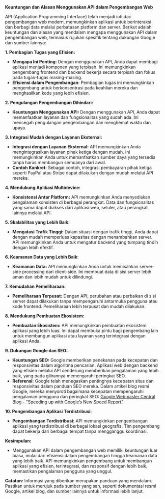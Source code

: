 **Keuntungan dan Alasan Menggunakan API dalam Pengembangan Web**

API (Application Programming Interface) telah menjadi inti dari pengembangan web modern, memungkinkan aplikasi untuk berinteraksi dan berbagi data melalui perbatasan platform dan server. Berikut adalah keuntungan dan alasan yang mendalam mengapa menggunakan API dalam pengembangan web, termasuk rujukan spesifik tentang dukungan Google dan sumber lainnya:

**1. Pembagian Tugas yang Efisien:**

- **Mengapa Ini Penting:** Dengan menggunakan API, Anda dapat membagi aplikasi menjadi komponen yang terpisah. Ini memungkinkan pengembang frontend dan backend bekerja secara terpisah dan fokus pada tugas-tugas masing-masing.
- **Efisiensi dalam Pengembangan:** Pembagian tugas ini memungkinkan pengembang untuk berkonsentrasi pada keahlian mereka dan menghasilkan kode yang lebih efisien.

**2. Pengulangan Pengembangan Dihindari:**

- **Keuntungan Menggunakan API:** Dengan menggunakan API, Anda dapat memanfaatkan layanan dan fungsionalitas yang sudah ada. Ini mencegah pengulangan pengembangan dan menghemat waktu dan upaya.

**3. Integrasi Mudah dengan Layanan Eksternal:**

- **Integrasi dengan Layanan Eksternal:** API memungkinkan Anda mengintegrasikan layanan pihak ketiga dengan mudah. Ini memungkinkan Anda untuk memanfaatkan sumber daya yang tersedia tanpa harus membangun semuanya dari awal.
- **Contoh Konkret:** Sebagai contoh, integrasi pembayaran pihak ketiga seperti PayPal atau Stripe dapat dilakukan dengan mudah melalui API mereka.

**4. Mendukung Aplikasi Multidevice:**

- **Konsistensi Antar Platform:** API memungkinkan Anda menyediakan pengalaman konsisten di berbagai perangkat. Data dan fungsionalitas yang sama dapat diakses dari aplikasi web, seluler, atau perangkat lainnya melalui API.

**5. Skalabilitas yang Lebih Baik:**

- **Mengatasi Trafik Tinggi:** Dalam situasi dengan trafik tinggi, Anda dapat dengan mudah memperluas kapasitas dengan menambahkan server. API memungkinkan Anda untuk mengatur backend yang tumpang tindih dengan lebih efektif.

**6. Keamanan Data yang Lebih Baik:**

- **Keamanan Data:** API memungkinkan Anda untuk memisahkan server-side processing dari client-side. Ini membuat data di sisi server lebih aman dan lebih mudah untuk dilindungi.

**7. Kemudahan Pemeliharaan:**

- **Pemeliharaan Terpusat:** Dengan API, perubahan atau perbaikan di sisi server dapat dilakukan tanpa mempengaruhi antarmuka pengguna atau kode frontend. Pemeliharaan lebih terpusat dan mudah dilakukan.

**8. Mendukung Pembuatan Ekosistem:**

- **Pembuatan Ekosistem:** API memungkinkan pembuatan ekosistem aplikasi yang lebih luas. Ini dapat membuka pintu bagi pengembang lain untuk membangun aplikasi atau layanan yang terintegrasi dengan aplikasi Anda.

**9. Dukungan Google dan SEO:**

- **Keuntungan SEO:** Google memberikan penekanan pada kecepatan dan responsivitas dalam algoritma pencarian. Aplikasi web dengan backend yang efisien melalui API cenderung memberikan pengalaman yang lebih baik, yang pada gilirannya memengaruhi peringkat SEO.
- **Referensi:** Google telah menegaskan pentingnya kecepatan situs dan responsivitas dalam panduan SEO mereka. Dalam artikel blog resmi Google, mereka menyoroti bagaimana kecepatan mempengaruhi pengalaman pengguna dan peringkat SEO: [Google Webmaster Central Blog - "Speeding up with Google’s New Speed Report"](https://webmasters.googleblog.com/2019/11/speeding-up-with-googles-new-speed.html)

**10. Pengembangan Aplikasi Terdistribusi:**

- **Pengembangan Terdistribusi:** API memungkinkan pengembangan aplikasi yang terdistribusi di berbagai lokasi geografis. Tim pengembang dapat bekerja dari berbagai tempat tanpa mengganggu koordinasi.

**Kesimpulan:**

- Menggunakan API dalam pengembangan web memiliki keuntungan luar biasa, mulai dari efisiensi dalam pengembangan hingga keamanan data yang lebih baik. API memungkinkan pengembang untuk membangun aplikasi yang efisien, terintegrasi, dan responsif dengan lebih baik, memastikan pengalaman pengguna yang unggul.

**Catatan:** Informasi yang diberikan merupakan panduan yang mendalam. Pastikan untuk merujuk pada sumber yang sah, seperti dokumentasi resmi Google, artikel blog, dan sumber lainnya untuk informasi lebih lanjut.
